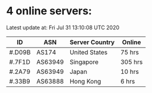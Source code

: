 # 4 online servers:

Latest update at: Fri Jul 31 13:10:08 UTC 2020

| ID | ASN | Server Country | Online |
| -- | --- | -------------- | ------ |
| #.D09B | AS174 | United States | 75 hrs |
| #.7F1D | AS63949 | Singapore | 305 hrs |
| #.2A79 | AS63949 | Japan | 10 hrs |
| #.33B9 | AS63888 | Hong Kong | 6 hrs |

